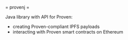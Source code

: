 = provenj =

Java library with API for Proven:
* creating Proven-compliant IPFS payloads
* interacting with Proven smart contracts on Ethereum
